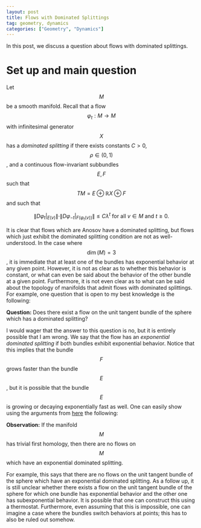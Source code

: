 ```yaml
---
layout: post
title: Flows with Dominated Splittings
tag: geometry, dynamics
categories: ["Geometry", "Dynamics"]
---
```


In this post, we discuss a question about flows with dominated splittings.

# Set up and main question

Let $$M$$ be a smooth manifold. Recall that a flow $$\varphi_t : M \rightarrow M$$ with infinitesimal generator $$X$$ has a *dominated splitting* if there exists constants $C > 0$, $$\rho \in (0,1)$$, and a continuous flow-invariant subbundles $$E,F$$ such that $$TM = E \oplus \mathbb{R} X \oplus  F$$ and such that

$$ \| D \varphi_t |_{E(v)}\| \cdot \| D \varphi_{-t}|_{F(\varphi_t(v))} \| \leq C \lambda^t \text{ for all } v \in M \text{ and } t \geq 0.$$

It is clear that flows which are Anosov have a dominated splitting, but flows which just exhibit the dominated splitting condition are not as well-understood. In the case where $$\dim(M) = 3$$, it is immediate that at least one of the bundles has exponential behavior at any given point. However, it is not as clear as to whether this behavior is constant, or what can even be said about the behavior of the other bundle at a given point. Furthermore, it is not even clear as to what can be said about the topology of manifolds that admit flows with dominated splittings. For example, one question that is open to my best knowledge is the following:

**Question:** Does there exist a flow on the unit tangent bundle of the sphere which has a dominated splitting?

I would wager that the answer to this question is no, but it is entirely possible that I am wrong. We say that the flow has an *exponential dominated splitting* if both bundles exhibit exponential behavior. Notice that this implies that the bundle $$F$$ grows faster than the bundle $$E$$, but it is possible that the bundle $$E$$ is growing or decaying exponentially fast as well. One can easily show using the arguments from [here](http://www.pdmi.ras.ru/~svivanov/papers/bbi-parthyp.pdf) the following:

**Observation:** If the manifold $$M$$ has trivial first homology, then there are no flows on $$M$$ which have an exponential dominated splitting.

For example, this says that there are no flows on the unit tangent bundle of the sphere which have an exponential dominated splitting. As a follow up, it is still unclear whether there exists a flow on the unit tangent bundle of the sphere for which one bundle has exponential behavior and the other one has subexponential behavior. It is possible that one can construct this using a thermostat. Furthermore, even assuming that this is impossible, one can imagine a case where the bundles switch behaviors at points; this has to also be ruled out somehow.

